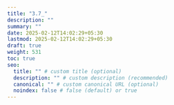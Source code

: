 ```yaml
---
title: "3.7_"
description: ""
summary: ""
date: 2025-02-12T14:02:29+05:30
lastmod: 2025-02-12T14:02:29+05:30
draft: true
weight: 531
toc: true
seo:
  title: "" # custom title (optional)
  description: "" # custom description (recommended)
  canonical: "" # custom canonical URL (optional)
  noindex: false # false (default) or true
---
```

